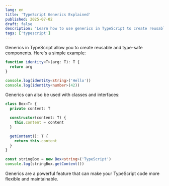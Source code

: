 ```yaml
---
lang: en
title: 'TypeScript Generics Explained'
published: 2025-07-02
draft: false
description: 'Learn how to use generics in TypeScript to create reusable and type-safe code.'
tags: ['typescript']
---
```


Generics in TypeScript allow you to create reusable and type-safe components. Here's a simple example:

```typescript
function identity<T>(arg: T): T {
  return arg
}

console.log(identity<string>('Hello'))
console.log(identity<number>(42))
```

Generics can also be used with classes and interfaces:

```typescript
class Box<T> {
  private content: T

  constructor(content: T) {
    this.content = content
  }

  getContent(): T {
    return this.content
  }
}

const stringBox = new Box<string>('TypeScript')
console.log(stringBox.getContent())
```

Generics are a powerful feature that can make your TypeScript code more flexible and maintainable.

